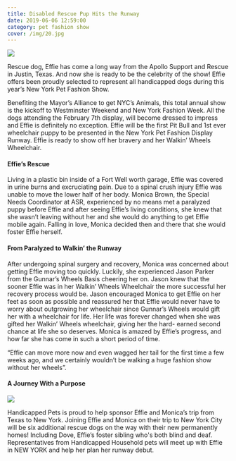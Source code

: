 ```yaml
---
title: Disabled Rescue Pup Hits the Runway
date: 2019-06-06 12:59:00
category: pet fashion show
cover: /img/20.jpg
---
```


![](/img/20.jpg)

Rescue dog, Effie has come a long way from the Apollo Support and Rescue in Justin, Texas. And now she is ready to be the celebrity of the show! Effie offers been proudly selected to represent all handicapped dogs during this year’s New York Pet Fashion Show.

Benefiting the Mayor’s Alliance to get NYC’s Animals, this total annual show is the kickoff to Westminster Weekend and New York Fashion Week. All the dogs attending the February 7th display, will become dressed to impress and Effie is definitely no exception. Effie will be the first Pit Bull and 1st ever wheelchair puppy to be presented in the New York Pet Fashion Display Runway. Effie is ready to show off her bravery and her Walkin’ Wheels Wheelchair.

<!-- more -->

#### Effie’s Rescue

Living in a plastic bin inside of a Fort Well worth garage, Effie was covered in urine burns and excruciating pain. Due to a spinal crush injury Effie was unable to move the lower half of her body. Monica Brown, the Special Needs Coordinator at ASR, experienced by no means met a paralyzed puppy before Effie and after seeing Effie’s living conditions, she knew that she wasn’t leaving without her and she would do anything to get Effie mobile again. Falling in love, Monica decided then and there that she would foster Effie herself.

#### From Paralyzed to Walkin’ the Runway

After undergoing spinal surgery and recovery, Monica was concerned about getting Effie moving too quickly. Luckily, she experienced Jason Parker from the Gunnar’s Wheels Basis cheering her on. Jason knew that the sooner Effie was in her Walkin’ Wheels Wheelchair the more successful her recovery process would be. Jason encouraged Monica to get Effie on her feet as soon as possible and reassured her that Effie would never have to worry about outgrowing her wheelchair since Gunnar’s Wheels would gift her with a wheelchair for life. Her life was forever changed when she was gifted her Walkin’ Wheels wheelchair, giving her the hard- earned second chance at life she so deserves. Monica is amazed by Effie’s progress, and how far she has come in such a short period of time.

“Effie can move more now and even wagged her tail for the first time a few weeks ago, and we certainly wouldn’t be walking a huge fashion show without her wheels”.

#### A Journey With a Purpose

![](/img/21.jpeg)

Handicapped Pets is proud to help sponsor Effie and Monica’s trip from Texas to New York. Joining Effie and Monica on their trip to New York City will be six additional rescue dogs on the way with their new permanently homes! Including Dove, Effie’s foster sibling who's both blind and deaf. Representatives from Handicapped Household pets will meet up with Effie in NEW YORK and help her plan her runway debut.